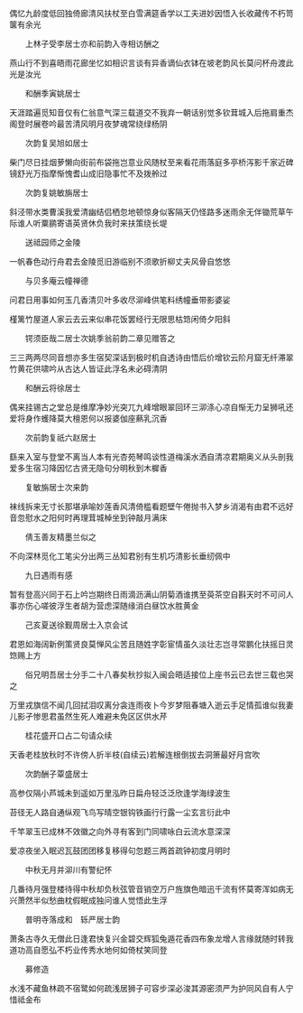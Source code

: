 <!-- { "loadSidebar": true } -->
偶忆九龄度低回独倚廊清风扶杖至白雪满筵香学以工夫进妙因悟入长收藏传不朽笥箧有余光

　　上林子受李居士亦和前韵入寺相访酬之

燕山行不到喜晤雨花廊坐忆如相识言谈有异香谪仙衣钵在坡老韵风长莫问杯舟渡此光是汝光

　　和酬季寅姚居士

天涯踏遍觅知音仅有仁翁意气深三载道交不我弃一朝话别觉多钦茸城入后拖肩重杰阁登时展卷吟最苦清风明月夜梦魂常绕绿杨阴

　　次韵复吴旭如居士

柴门尽日挂烟萝懒向街前布袋拖岂意业风随杖至来看花雨落庭多亭桥泻影千家近碑镜舒光万指摩惭愧耆山成旧隐事忙不及拨舲过

　　次韵复姚敏旃居士

斜泾带水类曹溪我爱清幽结侣栖忽地顿惊身似客隔天仍怪路多迷雨余无伴锄荒草午际谁人听粟鹂寄语英贤休负我时来扶策绕长堤

　　送祗园师之金陵

一帆春色动行舟君去金陵觅旧游临别不须歌折柳丈夫风骨自悠悠

　　与贝多庵云幢禅德

问君日用事如何玉几香清贝叶多收尽泖峰供笔料绣幢垂带影婆娑

槿篱竹屋道人家云去云来似串花饭罢经行无限思枯筇闲倚夕阳斜

　　锷须臣哉二居士次姚季翁前韵二章见赠答之

三三两两尽同音想亦多生宿契深话到极时机自透诗由悟后价增钦云阶月窟无纤滞翠竹黄花供啸吟从古达人皆证此浮名未必碍清阴

　　和酬云将徐居士

偶来挂锡古之堂总是维摩净妙光突兀九峰增眼翠回环三泖涤心凉自惭无力呈狮吼还爱将身作蠖降莫大檀恩何以报婆伽座爇乳沉香

　　次前韵复祇六赵居士

繇来入室与登堂不离当人本有光杏苑琴鸣谈性道梅溪水洒自清凉君期奥义从头剖我爱多生宿习降因忆古贤无隐句分明秋到木樨香

　　复敏旃居士次来韵

袜线拆来无寸长那堪承喻妙莲香风清倚槛看题壁午倦抛书入梦乡消渴有由君不远好音忽慰水之阳何时再理茸城棹坐到钟敲月满床

　　倩玉善友精墨兰似之

不向深林觅化工笔尖分出两三丛知君别有生机巧清影长垂纫佩中

　　九日遇雨有感

暂有登高兴同于石上吟岂期终日雨滴沥满山阴菊酒谁携至萸茶空自斟天时不可问人事亦伤心嗟彼浮生者胡为营虑深随缘消白昼饮水胜黄金

　　己亥夏送徐觐周居士入京会试

君恩如海阔新例策贤良莫惮风尘苦且随姓字彰宦情虽久淡壮志岂寻常鹏化扶摇日灵筇赐上方

　　俗兄明吾居士分手二十八春矣秋抄拟入闽会晤适接位上座书云已去世三载也哭之

万里戎旗信不闻几回拭泪叹离分衾连雨夜卜今岁梦阻春塘入逝云手足情孤谁似我妻儿影孑惨思君虽然生死人难避未免区区供水芹

　　桂花盛开口占二句请众续

天香老桂放秋时不许傍人折半枝(自续云)若解连根倒拔去洞箫最好月宫吹

　　次韵酬子覃盛居士

高参仅隔小芦城未到遥如万里泓昨日扁舟轻泛泛欣逢学海绿波生

苔径无人路自通纵观飞鸟写晴空银钩铁画行行露一尘玄言衍此中

千竿翠玉已成林不效徽之向外寻有客到门同啸咏白云流水意深深

爱凉夜坐入眠迟瓦鼓团团移复移得句忽题三两首疏钟初度月明时

　　中秋无月并泖川有警纪怀

几番待月强登楼待得中秋却负秋弦管音销空万户旌旗色暗迅千流有怀莫寄浑如病无兴萧然半似愁曲枕假眠成独问谁人觉悟此生浮

　　普明寺落成和　轹严居士韵

萧条古寺久无僧此日逢君快复兴金碧交辉狐兔遁花香四布象龙增人言缘就随时转我道功高自愿弘不朽业传秀水地何如倚杖笑同登

　　募修造

水浅不藏鱼林疏不宿鹭如何疏浅居狮子可容步深必浚其源密须严为护同风自有人宁惜祗金布
